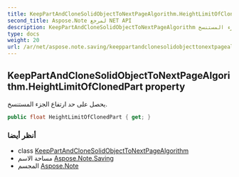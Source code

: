 ```yaml
---
title: KeepPartAndCloneSolidObjectToNextPageAlgorithm.HeightLimitOfClonedPart
second_title: Aspose.Note لمرجع NET API
description: KeepPartAndCloneSolidObjectToNextPageAlgorithm ملكية. يحصل على حد ارتفاع الجزء المستنسخ.
type: docs
weight: 20
url: /ar/net/aspose.note.saving/keeppartandclonesolidobjecttonextpagealgorithm/heightlimitofclonedpart/
---
```

## KeepPartAndCloneSolidObjectToNextPageAlgorithm.HeightLimitOfClonedPart property

يحصل على حد ارتفاع الجزء المستنسخ.

```csharp
public float HeightLimitOfClonedPart { get; }
```

### أنظر أيضا

* class [KeepPartAndCloneSolidObjectToNextPageAlgorithm](../)
* مساحة الاسم [Aspose.Note.Saving](../../keeppartandclonesolidobjecttonextpagealgorithm/)
* المجسم [Aspose.Note](../../../)


